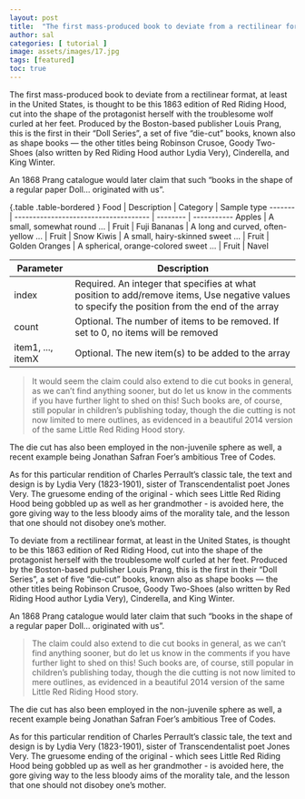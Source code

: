 ```yaml
---
layout: post
title:  "The first mass-produced book to deviate from a rectilinear format"
author: sal
categories: [ tutorial ]
image: assets/images/17.jpg
tags: [featured]
toc: true
---
```

The first mass-produced book to deviate from a rectilinear format, at least in the United States, is thought to be this 1863 edition of Red Riding Hood, cut into the shape of the protagonist herself with the troublesome wolf curled at her feet. Produced by the Boston-based publisher Louis Prang, this is the first in their “Doll Series”, a set of five “die-cut” books, known also as shape books — the other titles being Robinson Crusoe, Goody Two-Shoes (also written by Red Riding Hood author Lydia Very), Cinderella, and King Winter. 

<script src="https://cdnjs.cloudflare.com/ajax/libs/Chart.js/2.9.3/Chart.min.js"></script>
<script src="https://cdnjs.cloudflare.com/ajax/libs/Chart.js/2.9.3/Chart.min.css"></script>
<canvas id="myChart" width="1600" height="900"></canvas>
<script>
// Our labels along the x-axis
var years = [1500,1600,1700,1750,1800,1850,1900,1950,1999,2050];
// For drawing the lines
var africa = [86,114,106,106,107,111,133,221,783,2478];
var asia = [282,350,411,502,635,809,947,1402,3700,5267];
var europe = [168,170,178,190,203,276,408,547,675,734];
var latinAmerica = [40,20,10,16,24,38,74,167,508,784];
var northAmerica = [6,3,2,2,7,26,82,172,312,433];

var ctx = document.getElementById("myChart");
var myChart = new Chart(ctx, {
  type: 'line',
  data: {
    labels: years,
    datasets: [
      { 
        label: "Dataset",
        data: africa,
        backgroundColor: [
            'rgba(255, 99, 132, 0.2)',
            'rgba(54, 162, 235, 0.2)',
            'rgba(255, 206, 86, 0.2)',
            'rgba(75, 192, 192, 0.2)',
            'rgba(153, 102, 255, 0.2)',
            'rgba(255, 159, 64, 0.2)'
        ],
        borderColor: "#3e95cd"
      }
    ]
  }
});
</script>

An 1868 Prang catalogue would later claim that such “books in the shape of a regular paper Doll... originated with us”. 


{.table .table-bordered }
Food    | Description                           | Category | Sample type
------- | ------------------------------------- | -------- | -----------
Apples  | A small, somewhat round ...           | Fruit    | Fuji
Bananas | A long and curved, often-yellow ...   | Fruit    | Snow
Kiwis   | A small, hairy-skinned sweet ...      | Fruit    | Golden
Oranges | A spherical, orange-colored sweet ... | Fruit    | Navel


|  Parameter  |  Description  |
|-------|-------|
|  index  |  Required. An integer that specifies at what position to add/remove items, Use negative values to specify the position from the end of the array | 
|  count  |  Optional. The number of items to be removed. If set to 0, no items will be removed  |
|  item1, ..., itemX  |  Optional. The new item(s) to be added to the array  |

> It would seem the claim could also extend to die cut books in general, as we can’t find anything sooner, but do let us know in the comments if you have further light to shed on this! Such books are, of course, still popular in children’s publishing today, though the die cutting is not now limited to mere outlines, as evidenced in a beautiful 2014 version of the same Little Red Riding Hood story. 

The die cut has also been employed in the non-juvenile sphere as well, a recent example being Jonathan Safran Foer’s ambitious Tree of Codes. 

As for this particular rendition of Charles Perrault’s classic tale, the text and design is by Lydia Very (1823-1901), sister of Transcendentalist poet Jones Very. The gruesome ending of the original - which sees Little Red Riding Hood being gobbled up as well as her grandmother - is avoided here, the gore giving way to the less bloody aims of the morality tale, and the lesson that one should not disobey one’s mother.

To deviate from a rectilinear format, at least in the United States, is thought to be this 1863 edition of Red Riding Hood, cut into the shape of the protagonist herself with the troublesome wolf curled at her feet. Produced by the Boston-based publisher Louis Prang, this is the first in their “Doll Series”, a set of five “die-cut” books, known also as shape books — the other titles being Robinson Crusoe, Goody Two-Shoes (also written by Red Riding Hood author Lydia Very), Cinderella, and King Winter. 

An 1868 Prang catalogue would later claim that such “books in the shape of a regular paper Doll... originated with us”. 

> The claim could also extend to die cut books in general, as we can’t find anything sooner, but do let us know in the comments if you have further light to shed on this! Such books are, of course, still popular in children’s publishing today, though the die cutting is not now limited to mere outlines, as evidenced in a beautiful 2014 version of the same Little Red Riding Hood story. 

The die cut has also been employed in the non-juvenile sphere as well, a recent example being Jonathan Safran Foer’s ambitious Tree of Codes. 

As for this particular rendition of Charles Perrault’s classic tale, the text and design is by Lydia Very (1823-1901), sister of Transcendentalist poet Jones Very. The gruesome ending of the original - which sees Little Red Riding Hood being gobbled up as well as her grandmother - is avoided here, the gore giving way to the less bloody aims of the morality tale, and the lesson that one should not disobey one’s mother.
